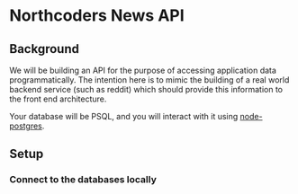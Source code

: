 # Northcoders News API

## Background

We will be building an API for the purpose of accessing application data programmatically. The intention here is to mimic the building of a real world backend service (such as reddit) which should provide this information to the front end architecture.

Your database will be PSQL, and you will interact with it using [node-postgres](https://node-postgres.com/).

## Setup

### Connect to the databases locally
